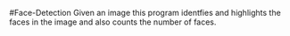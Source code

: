 #Face-Detection
Given an image this program identfies and highlights the faces in the image and also counts the number of faces.

